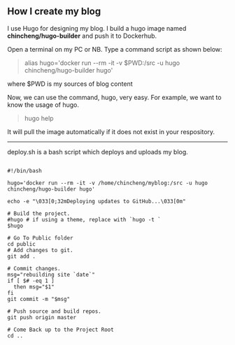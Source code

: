 [//]: # (# My Blog)

[//]: # (Write some notes on my homepage located on Github.)

## How I create my blog

I use Hugo for designing my blog. I build a hugo image named **chincheng/hugo-builder** and push it to Dockerhub.


Open a terminal on my PC or NB.
Type a command script as shown below:

> alias hugo='docker run --rm -it -v $PWD:/src -u hugo chincheng/hugo-builder hugo'

where $PWD is my sources of blog content

Now, we can use the command, hugo, very easy.
For example, we want to know the usage of hugo.
> hugo help


It will pull the image automatically if it does not exist in your respository.

---
deploy.sh is a bash script which deploys and uploads my blog.
<pre><code>
#!/bin/bash

hugo='docker run --rm -it -v /home/chincheng/myblog:/src -u hugo chincheng/hugo-builder hugo'

echo -e "\033[0;32mDeploying updates to GitHub...\033[0m"

# Build the project.
#hugo # if using a theme, replace with `hugo -t <YOURTHEME>`
$hugo

# Go To Public folder
cd public
# Add changes to git.
git add .

# Commit changes.
msg="rebuilding site `date`"
if [ $# -eq 1 ]
  then msg="$1"
fi
git commit -m "$msg"

# Push source and build repos.
git push origin master

# Come Back up to the Project Root
cd ..

</pre></code>


